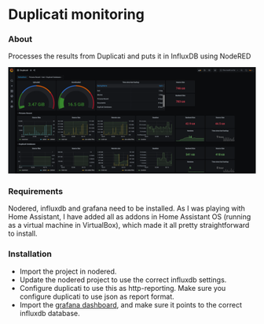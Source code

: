 Duplicati monitoring 
====================

### About

Processes the results from Duplicati and puts it in InfluxDB using NodeRED

![Screenshot](screenshot.png)

### Requirements
Nodered, influxdb and grafana need to be installed. As I was playing with Home Assistant, I have added all as addons in Home Assistant OS (running as a virtual machine in VirtualBox), which made it all pretty straightforward to install. 

### Installation
* Import the project in nodered. 
* Update the nodered project to use the correct influxdb settings. 
* Configure duplicati to use this as http-reporting. Make sure you configure duplicati to use json as report format. 
* Import the [grafana dashboard](grafana.json), and make sure it points to the correct influxdb database.
